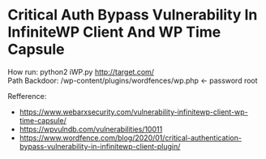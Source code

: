 # Critical Auth Bypass Vulnerability In InfiniteWP Client And WP Time Capsule

How run: python2 iWP.py http://target.com/
<br>Path Backdoor: /wp-content/plugins/wordfences/wp.php <- password root

Refference:
- https://www.webarxsecurity.com/vulnerability-infinitewp-client-wp-time-capsule/
- https://wpvulndb.com/vulnerabilities/10011
- https://www.wordfence.com/blog/2020/01/critical-authentication-bypass-vulnerability-in-infinitewp-client-plugin/
